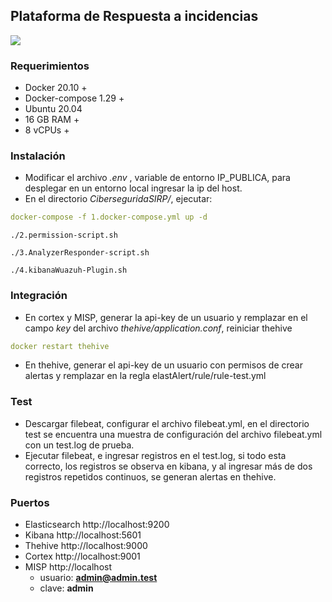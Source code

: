 ## Plataforma de Respuesta a incidencias 

![](https://www.idceconsulting.com/themes/idce/images/logo.png)

### Requerimientos 
- Docker 20.10 +
- Docker-compose 1.29 +
- Ubuntu 20.04
- 16 GB RAM +
- 8 vCPUs +

### Instalación
* Modificar el archivo *.env* , variable de entorno IP_PUBLICA, para desplegar en un entorno local ingresar la ip del host.
* En el directorio *CiberseguridaSIRP/*,  ejecutar:
```yaml
docker-compose -f 1.docker-compose.yml up -d
```
```shell
./2.permission-script.sh
```
```shell
./3.AnalyzerResponder-script.sh
```
```shell
./4.kibanaWuazuh-Plugin.sh
```

### Integración 
- En cortex y MISP, generar la api-key de un usuario y remplazar en el campo *key* del archivo *thehive/application.conf*, reiniciar thehive
```yaml
docker restart thehive
```
- En thehive, generar el api-key de un usuario con permisos de crear alertas y remplazar en la regla elastAlert/rule/rule-test.yml

### Test
- Descargar filebeat,  configurar el archivo filebeat.yml, en el directorio test se encuentra una muestra de configuración del archivo filebeat.yml  con un test.log de prueba.
- Ejecutar filebeat, e ingresar registros en el test.log, si todo esta correcto, los registros se observa en kibana, y al ingresar más de dos registros repetidos continuos, se generan alertas en thehive. 

### Puertos
- Elasticsearch
http://localhost:9200
- Kibana
http://localhost:5601
- Thehive
http://localhost:9000
- Cortex
http://localhost:9001
- MISP
http://localhost
  - usuario: **admin@admin.test**
  - clave: **admin**
